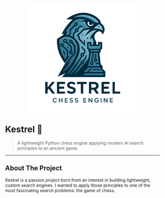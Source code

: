 <div align="center">
  <img src="assets/kestrel_logo.png" alt="Kestrel Engine Logo" width="350"/>
</div>

# Kestrel 🦅

> A lightweight Python chess engine applying modern AI search principles to an ancient game.

---

## About The Project

Kestrel is a passion project born from an interest in building lightweight, custom search engines. I wanted to apply those principles to one of the most fascinating search problems: the game of chess.
